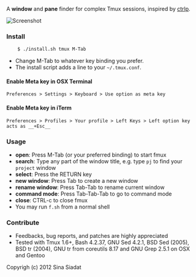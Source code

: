 A __window__ and __pane__ finder for complex Tmux sessions, inspired by [ctrlp](https://github.com/kien/ctrlp.vim/).

![Screenshot](http://i.imgur.com/cv55F.png)

### Install
``` bash
    $ ./install.sh tmux M-Tab
```
* Change M-Tab to whatever key binding you prefer.
* The install script adds a line to your `~/.tmux.conf`.

#### Enable Meta key in OSX Terminal
`Preferences > Settings > Keyboard > Use option as meta key`

#### Enable Meta key in iTerm
`Preferences > Profiles > Your profile > Left Keys > Left option key acts as __+Esc__`

### Usage
* __open__: Press M-Tab (or your preferred binding) to start fmux
* __search__: Type any part of the window title, e.g. type `pj` to find your `project` window
* __select__: Press the RETURN key
* __new window__: Press Tab to create a new window
* __rename window__: Press Tab-Tab to rename current window
* __command mode__: Press Tab-Tab-Tab to go to command mode
* __close__: CTRL-c to close fmux
* You may run `f.sh` from a normal shell

### Contribute
* Feedbacks, bug reports, and patches are highly appreciated
* Tested with Tmux 1.6+, Bash 4.2.37, GNU Sed 4.2.1, BSD Sed (2005), BSD tr (2004), GNU tr from coreutils 8.17 and GNU Grep 2.5.1 on OSX and Gentoo

Copyrigh (c) 2012 Sina Siadat
